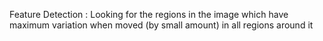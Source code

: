 Feature Detection : Looking for the regions in the image which have maximum variation when moved (by small amount) in all regions around it